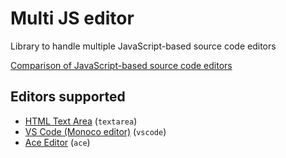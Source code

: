 # Multi JS editor

Library to handle multiple JavaScript-based source code editors

[Comparison of JavaScript-based source code editors](https://en.wikipedia.org/wiki/Comparison_of_JavaScript-based_source_code_editors)

## Editors supported

- [HTML Text Area](https://www.w3schools.com/tags/tag_textarea.asp) (`textarea`)
- [VS Code (Monoco editor)](https://microsoft.github.io/monaco-editor/) (`vscode`)
- [Ace Editor](https://ace.c9.io/) (`ace`)
